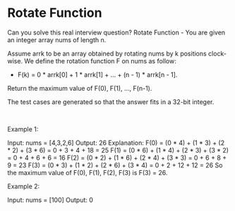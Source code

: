 # Rotate Function

Can you solve this real interview question? Rotate Function - You are given an integer array nums of length n.

Assume arrk to be an array obtained by rotating nums by k positions clock-wise. We define the rotation function F on nums as follow:

 * F(k) = 0 * arrk[0] + 1 * arrk[1] + ... + (n - 1) * arrk[n - 1].

Return the maximum value of F(0), F(1), ..., F(n-1).

The test cases are generated so that the answer fits in a 32-bit integer.

 

Example 1:


Input: nums = [4,3,2,6]
Output: 26
Explanation:
F(0) = (0 * 4) + (1 * 3) + (2 * 2) + (3 * 6) = 0 + 3 + 4 + 18 = 25
F(1) = (0 * 6) + (1 * 4) + (2 * 3) + (3 * 2) = 0 + 4 + 6 + 6 = 16
F(2) = (0 * 2) + (1 * 6) + (2 * 4) + (3 * 3) = 0 + 6 + 8 + 9 = 23
F(3) = (0 * 3) + (1 * 2) + (2 * 6) + (3 * 4) = 0 + 2 + 12 + 12 = 26
So the maximum value of F(0), F(1), F(2), F(3) is F(3) = 26.


Example 2:


Input: nums = [100]
Output: 0